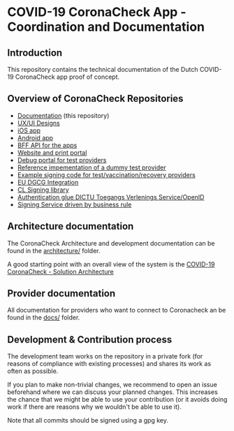 # COVID-19 CoronaCheck App - Coordination and Documentation

## Introduction
This repository contains the technical documentation of the Dutch COVID-19 CoronaCheck app proof of concept.

## Overview of CoronaCheck Repositories

* [Documentation](https://github.com/minvws/nl-covid19-coronacheck-app-coordination) (this repository)
* [UX/UI Designs](https://github.com/minvws/nl-covid19-coronacheck-app-design)
* [iOS app](https://github.com/minvws/nl-covid19-coronacheck-app-ios)
* [Android app](https://github.com/minvws/nl-covid19-coronacheck-app-android)
* [BFF API for the apps](https://github.com/minvws/nl-covid19-coronacheck-app-bff)
* [Website and print portal](https://github.com/minvws/nl-covid19-coronacheck-website)
* [Debug portal for test providers](https://github.com/minvws/nl-covid19-coronacheck-app-coronatestprovider-portal)
* [Reference impementation of a dummy test provider](https://github.com/minvws/nl-covid19-coronacheck-app-coronatestprovider-example)
* [Example signing code for test/vaccination/recovery providers](https://github.com/minvws/nl-covid19-coronacheck-signature-demo)
* [EU DGCG Integration](https://github.com/minvws/nl-covid19-coronacheck-app-dgcg-integration)
* [CL Signing library](https://github.com/minvws/nl-covid19-coronacheck-cl-core)
* [Authentication glue DICTU Toegangs Verlenings Service/OpenID](https://github.com/minvws/nl-covid19-coronacheck-authentication-service)
* [Signing Service driven by business rule](https://github.com/minvws/nl-covid19-coronacheck-backend-bizrules-signing-service)

## Architecture documentation

The CoronaCheck Architecture and development documentation can be found in the [architecture/](architecture/) folder.

A good starting point with an overall view of the system is the [COVID-19 CoronaCheck - Solution Architecture](https://github.com/minvws/nl-covid19-coronacheck-app-coordination/blob/main/architecture/Solution%20Architecture.md)

## Provider documentation

All documentation for providers who want to connect to Coronacheck an be found in the [docs/](docs/) folder.

## Development & Contribution process

The development team works on the repository in a private fork (for reasons of compliance with existing processes) and shares its work as often as possible.

If you plan to make non-trivial changes, we recommend to open an issue beforehand where we can discuss your planned changes.
This increases the chance that we might be able to use your contribution (or it avoids doing work if there are reasons why we wouldn't be able to use it).

Note that all commits should be signed using a gpg key.


